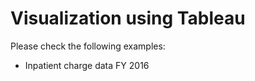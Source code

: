 # Visualization using Tableau

Please check the following examples:

* Inpatient charge data FY 2016

